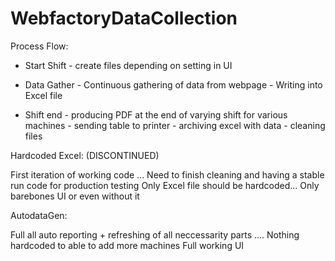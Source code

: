 # WebfactoryDataCollection

Process Flow:
- Start Shift - create files depending on setting in UI
          
- Data Gather - Continuous gathering of data from webpage
              - Writing into Excel file
     
- Shift end - producing PDF at the end of varying shift for various machines
            - sending table to printer 
            - archiving excel with data
            - cleaning files

Hardcoded Excel: (DISCONTINUED)

First iteration of working code ...
Need to finish cleaning and having a stable run code for production testing
Only Excel file should be hardcoded...
Only barebones UI or even without it

AutodataGen:

Full all auto reporting + refreshing of all neccessarity parts ....
Nothing hardcoded to able to add more machines
Full working UI

